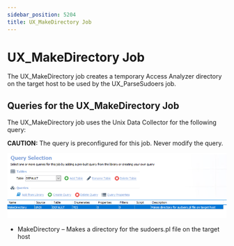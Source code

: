```yaml
---
sidebar_position: 5204
title: UX_MakeDirectory Job
---
```


# UX\_MakeDirectory Job

The UX\_MakeDirectory job creates a temporary Access Analyzer directory on the target host to be used by the UX\_ParseSudoers job.

## Queries for the UX\_MakeDirectory Job

The UX\_MakeDirectory job uses the Unix Data Collector for the following query:

**CAUTION:** The query is preconfigured for this job. Never modify the query.

![Queries for the UX_MakeDirectory Job](../../../../../../../../../static/images/AccessAnalyzer_12.0/Content/Resources/Images/EnterpriseAuditor/Solutions/Unix/PrivilegedAccess/MakeDirectoryQuery.png "Queries for the UX_MakeDirectory Job")

* MakeDirectory – Makes a directory for the sudoers.pl file on the target host